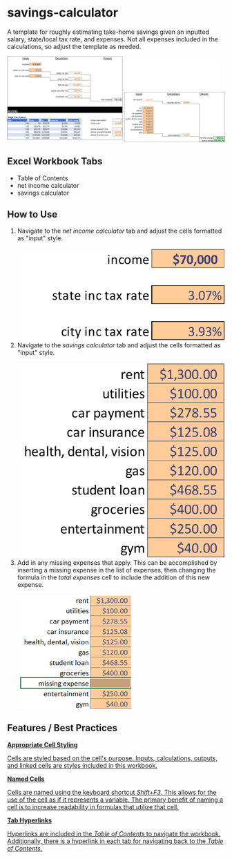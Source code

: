 # savings-calculator
A template for roughly estimating take-home savings given an inputted salary, state/local tax rate, and expenses.  Not all expenses included in the calculations, so adjust the template as needed.

![example.png](./images/example.png)

## Excel Workbook Tabs

<ul>
  <li>Table of Contents</li>
  <li>net income calculator</li>
  <li>savings calculator</li>
</ul>

## How to Use

<ol>
  <li>
    Navigate to the <em>net income calculator</em> tab and adjust the cells formatted as "input" style.
    <br></br>
    <img src="./images/net-income-inputs.png"></img>
  </li>
  <li>
    Navigate to the <em>savings calculator</em> tab and adjust the cells formatted as "input" style.
    <br></br>  
    <img src="./images/savings-inputs.png"></img>
  </li>
  <li>
    Add in any missing expenses that apply.  This can be accomplished by inserting a missing expense in the list of expenses, then changing the formula in the <em>total expenses</em> cell to include the addition of this new expense.
    <br></br>
    <img src="./images/missing-expense.png"></img>
  </li>
</ol>

## Features / Best Practices

<u><b>Appropriate Cell Styling</b><u>
  <p>Cells are styled based on the cell's purpose.  Inputs, calculations, outputs, and linked cells are styles included in this workbook.</p>
<u><b>Named Cells</b></u>
  <p>Cells are named using the keyboard shortcut <em>Shift+F3</em>.  This allows for the use of the cell as if it represents a variable.  The primary benefit of naming a cell is to increase readability in formulas that utilize that cell.</p>
<u><b>Tab Hyperlinks</b></u>
  <p>Hyperlinks are included in the <em>Table of Contents</em> to navigate the workbook.  Additionally, there is a hyperlink in each tab for navigating back to the <em>Table of Contents</em>.</p>

